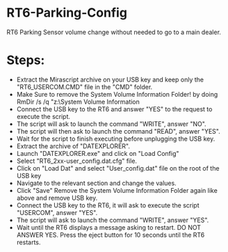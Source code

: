 # RT6-Parking-Config
RT6 Parking Sensor volume change without needed to go to a main dealer. 


# Steps:
- Extract the Mirascript archive on your USB key and keep only the "RT6_USERCOM.CMD" file in the "CMD" folder.
- Make Sure to remove the System Volume Information Folder! by doing RmDir /s /q "z:\System Volume Information
- Connect the USB key to the RT6 and answer "YES" to the request to execute the script.
- The script will ask to launch the command "WRITE", answer "NO".
- The script will then ask to launch the command "READ", answer "YES".
- Wait for the script to finish executing before unplugging the USB key.
- Extract the archive of "DATEXPLORER".
- Launch "DATEXPLORER.exe" and click on "Load Config"
- Select "RT6_2xx-user_config.dat.cfg" file.
- Click on "Load Dat" and select "User_config.dat" file on the root of the USB key
- Navigate to the relevant section and change the values.
- Click "Save" Remove the System Volume Information Folder again like above and remove USB key.
- Connect the USB key to the RT6, it will ask to execute the script "USERCOM", answer "YES".
- The script will ask to launch the command "WRITE", answer "YES".
- Wait until the RT6 displays a message asking to restart. DO NOT ANSWER YES. Press the eject button for 10 seconds until the RT6 restarts.


